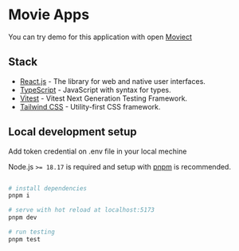 # Movie Apps

You can try demo for this application with open [Moviect](https://moviect.vercel.app/)

## Stack

- [React.js](https://nextjs.org/) - The library for web and native user interfaces.
- [TypeScript](https://www.typescriptlang.org/) - JavaScript with syntax for types.
- [Vitest](https://vitest.dev/) - Vitest Next Generation Testing Framework.
- [Tailwind CSS](https://tailwindcss.com/) - Utility-first CSS framework.

## Local development setup

Add token credential on .env file in your local mechine

Node.js `>= 18.17` is required and setup with [pnpm](https://pnpm.io/) is recommended.

```sh

# install dependencies
pnpm i

# serve with hot reload at localhost:5173
pnpm dev

# run testing
pnpm test
```
